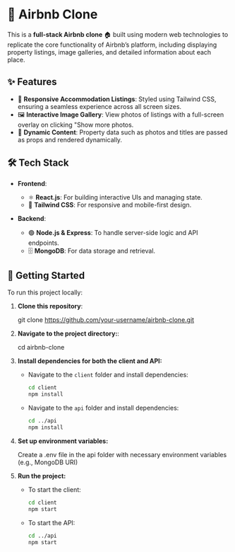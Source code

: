 # 🏡 Airbnb Clone

This is a **full-stack Airbnb clone** 🏠 built using modern web technologies to replicate the core functionality of Airbnb’s platform, including displaying property listings, image galleries, and detailed information about each place.

## ✨ Features

- 📱 **Responsive Accommodation Listings**: Styled using Tailwind CSS, ensuring a seamless experience across all screen sizes.
- 🖼️ **Interactive Image Gallery**: View photos of listings with a full-screen overlay on clicking "Show more photos.
- 🔄 **Dynamic Content**: Property data such as photos and titles are passed as props and rendered dynamically.

## 🛠️ Tech Stack

- **Frontend**: 
  - ⚛️ **React.js**: For building interactive UIs and managing state.
  - 🎨 **Tailwind CSS**: For responsive and mobile-first design.
  
- **Backend**:
  - 🟢 **Node.js & Express**: To handle server-side logic and API endpoints.
  - 🗄️ **MongoDB**: For data storage and retrieval.

## 🚀 Getting Started

To run this project locally:

1. **Clone this repository**:
   
   git clone https://github.com/your-username/airbnb-clone.git

2. **Navigate to the project directory:**:

   cd airbnb-clone

3. **Install dependencies for both the client and API:**

   - Navigate to the `client` folder and install dependencies:
     ```bash
     cd client
     npm install
     ```

   - Navigate to the `api` folder and install dependencies:
     ```bash
     cd ../api
     npm install
     ```

4. **Set up environment variables:**

   Create a .env file in the api folder with necessary environment variables (e.g., MongoDB URI)

5. **Run the project:**

   - To start the client:
     ```bash
     cd client
     npm start
     ```

   - To start the API:
     ```bash
     cd ../api
     npm start
     ```

